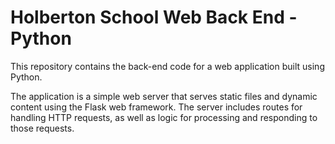 <h1>Holberton School Web Back End - Python</h1>
This repository contains the back-end code for a web application built using Python.

The application is a simple web server that serves static files and dynamic content using the Flask web framework. The server includes routes for handling HTTP requests, as well as logic for processing and responding to those requests.